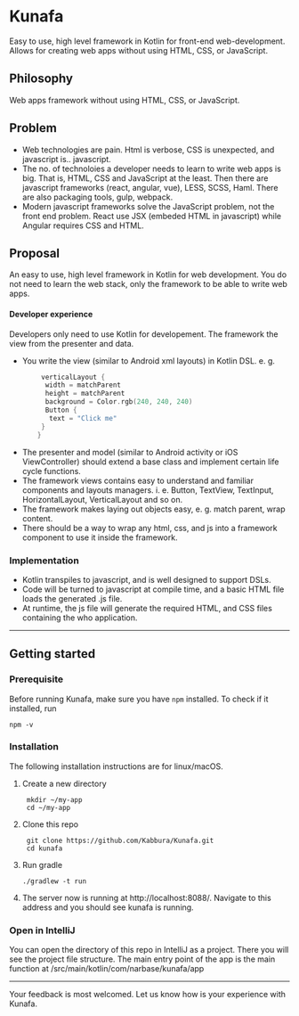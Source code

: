 # Kunafa
Easy to use, high level framework in Kotlin for front-end web-development. 
Allows for creating web apps without using HTML, CSS, or JavaScript.

## Philosophy
Web apps framework without using HTML, CSS, or JavaScript.

## Problem

* Web technologies are pain. Html is verbose, CSS is unexpected, and javascript is.. javascript.
* The no. of technoloies a developer needs to learn to write web apps is big. That is, HTML, CSS and JavaScript at the least. Then there are javascript frameworks (react, angular, vue), LESS, SCSS, Haml. There are also packaging tools, gulp, webpack.
* Modern javascript frameworks solve the JavaScript problem, not the front end problem. React use JSX (embeded HTML in javascript) while Angular requires CSS and HTML.

## Proposal
An easy to use, high level framework in Kotlin for web development. You do not need to learn the web stack, only the framework to be able to write web apps.

#### Developer experience
Developers only need to use Kotlin for developement. The framework the view from the presenter and data.

- You write the view (similar to Android xml layouts) in Kotlin DSL. e. g.
```kotlin
        verticalLayout {
         width = matchParent
         height = matchParent
         background = Color.rgb(240, 240, 240)
         Button {
          text = "Click me"
        }
       }
  ```

- The presenter and model (similar to Android activity or iOS ViewController) should extend a base class and implement certain life cycle functions.
- The framework views contains easy to understand and familiar components and layouts managers. i. e. Button, TextView, TextInput, HorizontalLayout, VerticalLayout and so on.
- The framework makes laying out objects easy, e. g.  match parent, wrap content.
- There should be a way to wrap any html, css, and js into a framework component to use it inside the framework.

### Implementation

- Kotlin transpiles to javascript, and is well designed to support DSLs.
- Code will be turned to javascript at compile time, and a basic HTML file loads the generated .js file.
- At runtime, the js file will generate the required HTML, and CSS files containing the who application.

---
## Getting started
### Prerequisite 
Before running Kunafa, make sure you have `npm` installed. To check if it installed, run 

    npm -v
      

### Installation
The following installation instructions are for linux/macOS.
1. Create a new directory

        mkdir ~/my-app
        cd ~/my-app
2. Clone this repo

        git clone https://github.com/Kabbura/Kunafa.git
        cd kunafa
 3. Run gradle
        
        ./gradlew -t run
4. The server now is running at http://localhost:8088/. Navigate to this address and you should see kunafa is running.

### Open in IntelliJ
You can open the directory of this repo in IntelliJ as a project. There you will see the project file structure. The main entry point of the app is the main function at
/src/main/kotlin/com/narbase/kunafa/app

---

Your feedback is most welcomed. Let us know how is your experience with Kunafa. 
